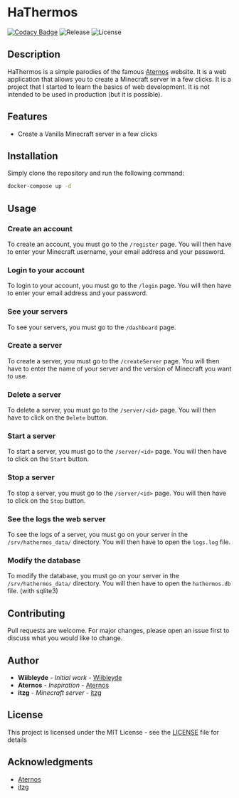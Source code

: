# HaThermos

[![Codacy Badge](https://app.codacy.com/project/badge/Grade/4af34b6cf53e414b92851d98d49566b1)](https://app.codacy.com/gh/Wiibleyde/HaThermos/dashboard?utm_source=gh&utm_medium=referral&utm_content=&utm_campaign=Badge_grade) ![Release](https://img.shields.io/github/v/release/Wiibleyde/HaThermos) ![License](https://img.shields.io/github/license/Wiibleyde/HaThermos)

## Description

HaThermos is a simple parodies of the famous [Aternos](https://aternos.org/) website. It is a web application that allows you to create a Minecraft server in a few clicks. It is a project that I started to learn the basics of web development. It is not intended to be used in production (but it is possible).

## Features

-   Create a Vanilla Minecraft server in a few clicks

## Installation

Simply clone the repository and run the following command:

```bash
docker-compose up -d
```

## Usage

### Create an account

To create an account, you must go to the `/register` page. You will then have to enter your Minecraft username, your email address and your password.

### Login to your account

To login to your account, you must go to the `/login` page. You will then have to enter your email address and your password.

### See your servers

To see your servers, you must go to the `/dashboard` page.

### Create a server

To create a server, you must go to the `/createServer` page. You will then have to enter the name of your server and the version of Minecraft you want to use.

### Delete a server

To delete a server, you must go to the `/server/<id>` page. You will then have to click on the `Delete` button.

### Start a server

To start a server, you must go to the `/server/<id>` page. You will then have to click on the `Start` button.

### Stop a server

To stop a server, you must go to the `/server/<id>` page. You will then have to click on the `Stop` button.

### See the logs the web server

To see the logs of a server, you must go on your server in the `/srv/hathermos_data/` directory. You will then have to open the `logs.log` file.

### Modify the database 

To modify the database, you must go on your server in the `/srv/hathermos_data/` directory. You will then have to open the `hathermos.db` file. (with sqlite3)

## Contributing

Pull requests are welcome. For major changes, please open an issue first to discuss what you would like to change.

## Author

-   **Wiibleyde** - _Initial work_ - [Wiibleyde](https://github.com/wiibleyde)
-   **Aternos** - _Inspiration_ - [Aternos](https://aternos.org/)
-   **itzg** - _Minecraft server_ - [itzg](https://github.com/itzg/docker-minecraft-server)

## License

This project is licensed under the MIT License - see the [LICENSE](LICENSE) file for details

## Acknowledgments

-   [Aternos](https://aternos.org/)
-   [itzg](https://github.com/itzg/docker-minecraft-server)

